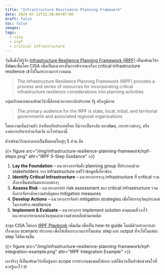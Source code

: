 ```yaml
---
title: "Infrastructure Resilience Planning Framework"
date: 2024-07-22T12:30:04+07:00
draft: false
toc: false
images:
tags:
  - cisa
  - irpf
  - critical infrastructure
---
```


วันนี้เพิ่งได้รู้จัก [Infrastructure Resilience Planning Framework (IRPF)](https://www.cisa.gov/resources-tools/resources/infrastructure-resilience-planning-framework-irpf) เป็นเฟรมเวิร์กที่พัฒนาขึ้นโดย CISA  เพื่อเป็นแนวทางในการพิจารณาเรื่อง critical infrastructure resilience เข้าไปในกระบวนการวางแผน

> The Infrastructure Resilience Planning Framework (IRPF) provides a process and series of resources for incorporating critical infrastructure resilience considerations into planning activities

กลุ่มเป้าหมายของเฟรมเวิร์กนี้คือหน่วยงานระดับประเทศ รัฐ หรือภูมิภาค

>  The primary audience for the IRPF is state, local, tribal, and territorial governments and associated regional organizations

โดยความเห็นส่วนตัว ถ้าเทียบกับประเทศไทย ก็น่าจะเป็นระดับ สภาพัฒน์, กระทรวงต่างๆ,  หรือองค์การบริหารส่วนจังหวัด อะไรทำนองนี้

ตัวเฟรมเวิร์กแบ่งออกเป็นขั้นตอนใหญ่ๆ 5 ส่วน คือ

{{< figure src="/img/infrastructure-resilience-planning-framework/irpf-steps.png" attr="IRPF 5-Step Guidance" >}}

1. **Lay the Foundation** &ndash; แนวทางการจัดตั้ง planning group ที่ประกอบด้วย stakeholders จาก infrastructure แต่รีวิวข้อมูลที่เกี่ยวข้อง
2. **Identify Critical Infrastructure** &ndash; แนวทางการระบุ infrastructure ที่ critical รวมทั้งการขึ้นต่อกันของระบบต่างๆ
3. **Assess Risk** &ndash; แนวทางการทำ risk assessment ของ critical infrastructure รวมถึงการจัดระดับความสำคัญของ mitigation measures
4. **Develop Actions** &ndash; แนวทางการจัดทำ mitigation strategies เพื่อให้บรรลุวัตถุประสงค์ในการสร้าง resilience
5. **Implement & Evaluate** &ndash; แนวทางการ implement solution ตามแผนที่วางไว้ แนวทางการหาแหล่งเงินทุนและความช่วยเหลือด้านเทคนิค

ล่าสุด CISA ได้ออก [IRPF Playbook](https://www.cisa.gov/resources-tools/resources/infrastructure-resilience-planning-framework-irpf-playbook) เพิ่มเติม เพื่อเป็น how-to guide โดยมีตัวอย่างการเล่าเรื่องแบบ scenario ประกอบ เพื่อให้เห็นกระบวนการในแต่ละ step และ output ที่จะได้ในแต่ละ step ได้ชัดเจนขึ้น

{{< figure src="/img/infrastructure-resilience-planning-framework/irpf-integration-example.png" attr="IRPF Integration Example" >}}

เอาจริงๆ ก็เป็นเฟรมเวิร์กที่อยู่นอก scope การทำงานของผมไปเยอะ แต่ก็คิดว่าเป็นหัวข้อน่าสนใจที่ควรรู้เอาไว้ 🤓
